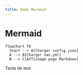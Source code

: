 ```yaml
---
title: Démo Mermaid
---
```


# Mermaid

```mermaid
flowchart TD
  Start --> A[Charger config.json]
  A --> B[Charger nav.yml]
  B --> C[Affichage page Markdown]
```

Texte de test.
